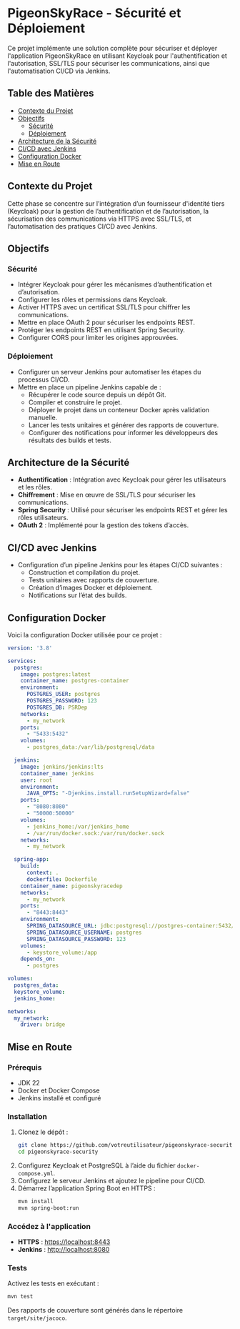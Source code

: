 # PigeonSkyRace - Sécurité et Déploiement

Ce projet implémente une solution complète pour sécuriser et déployer l'application PigeonSkyRace en utilisant Keycloak pour l'authentification et l'autorisation, SSL/TLS pour sécuriser les communications, ainsi que l'automatisation CI/CD via Jenkins.

## Table des Matières
- [Contexte du Projet](#contexte-du-projet)
- [Objectifs](#objectifs)
  - [Sécurité](#sécurité)
  - [Déploiement](#déploiement)
- [Architecture de la Sécurité](#architecture-de-la-sécurité)
- [CI/CD avec Jenkins](#ci-cd-avec-jenkins)
- [Configuration Docker](#configuration-docker)
- [Mise en Route](#mise-en-route)

## Contexte du Projet
Cette phase se concentre sur l’intégration d’un fournisseur d'identité tiers (Keycloak) pour la gestion de l’authentification et de l’autorisation, la sécurisation des communications via HTTPS avec SSL/TLS, et l’automatisation des pratiques CI/CD avec Jenkins.

## Objectifs

### Sécurité
- Intégrer Keycloak pour gérer les mécanismes d’authentification et d’autorisation.
- Configurer les rôles et permissions dans Keycloak.
- Activer HTTPS avec un certificat SSL/TLS pour chiffrer les communications.
- Mettre en place OAuth 2 pour sécuriser les endpoints REST.
- Protéger les endpoints REST en utilisant Spring Security.
- Configurer CORS pour limiter les origines approuvées.

### Déploiement
- Configurer un serveur Jenkins pour automatiser les étapes du processus CI/CD.
- Mettre en place un pipeline Jenkins capable de :
  - Récupérer le code source depuis un dépôt Git.
  - Compiler et construire le projet.
  - Déployer le projet dans un conteneur Docker après validation manuelle.
  - Lancer les tests unitaires et générer des rapports de couverture.
  - Configurer des notifications pour informer les développeurs des résultats des builds et tests.

## Architecture de la Sécurité
- **Authentification** : Intégration avec Keycloak pour gérer les utilisateurs et les rôles.
- **Chiffrement** : Mise en œuvre de SSL/TLS pour sécuriser les communications.
- **Spring Security** : Utilisé pour sécuriser les endpoints REST et gérer les rôles utilisateurs.
- **OAuth 2** : Implémenté pour la gestion des tokens d’accès.

## CI/CD avec Jenkins
- Configuration d’un pipeline Jenkins pour les étapes CI/CD suivantes :
  - Construction et compilation du projet.
  - Tests unitaires avec rapports de couverture.
  - Création d’images Docker et déploiement.
  - Notifications sur l’état des builds.

## Configuration Docker
Voici la configuration Docker utilisée pour ce projet :

```yaml
version: '3.8'

services:
  postgres:
    image: postgres:latest
    container_name: postgres-container
    environment:
      POSTGRES_USER: postgres
      POSTGRES_PASSWORD: 123
      POSTGRES_DB: PSRDep
    networks:
      - my_network
    ports:
      - "5433:5432"
    volumes:
      - postgres_data:/var/lib/postgresql/data

  jenkins:
    image: jenkins/jenkins:lts
    container_name: jenkins
    user: root
    environment:
      JAVA_OPTS: "-Djenkins.install.runSetupWizard=false"
    ports:
      - "8080:8080"
      - "50000:50000"
    volumes:
      - jenkins_home:/var/jenkins_home
      - /var/run/docker.sock:/var/run/docker.sock
    networks:
      - my_network

  spring-app:
    build:
      context: .
      dockerfile: Dockerfile
    container_name: pigeonskyracedep
    networks:
      - my_network
    ports:
      - "8443:8443"
    environment:
      SPRING_DATASOURCE_URL: jdbc:postgresql://postgres-container:5432/PSRDep
      SPRING_DATASOURCE_USERNAME: postgres
      SPRING_DATASOURCE_PASSWORD: 123
    volumes:
      - keystore_volume:/app
    depends_on:
      - postgres

volumes:
  postgres_data:
  keystore_volume:
  jenkins_home:

networks:
  my_network:
    driver: bridge
```

## Mise en Route

### Prérequis
- JDK 22
- Docker et Docker Compose
- Jenkins installé et configuré

### Installation
1. Clonez le dépôt :
   ```bash
   git clone https://github.com/votreutilisateur/pigeonskyrace-security.git
   cd pigeonskyrace-security
   ```
2. Configurez Keycloak et PostgreSQL à l’aide du fichier `docker-compose.yml`.
3. Configurez le serveur Jenkins et ajoutez le pipeline pour CI/CD.
4. Démarrez l’application Spring Boot en HTTPS :
   ```bash
   mvn install
   mvn spring-boot:run
   ```

### Accédez à l'application
- **HTTPS** : [https://localhost:8443](https://localhost:8443)
- **Jenkins** : [http://localhost:8080](http://localhost:8080)

### Tests
Activez les tests en exécutant :
```bash
mvn test
```

Des rapports de couverture sont générés dans le répertoire `target/site/jacoco`.

